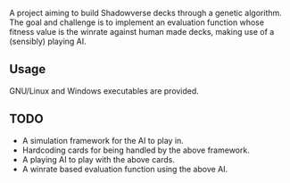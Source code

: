 A project aiming to build Shadowverse decks through a genetic algorithm. The goal and challenge is to implement an evaluation function whose fitness value is the winrate against human made decks, making use of a (sensibly) playing AI.

## Usage
GNU/Linux and Windows executables are provided.

## TODO
- A simulation framework for the AI to play in.
- Hardcoding cards for being handled by the above framework.
- A playing AI to play with the above cards.
- A winrate based evaluation function using the above AI.
